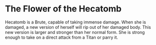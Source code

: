 # The Flower of the Hecatomb
Hecatomb is a Brute, capable of taking immense damage. When she is damaged, a new version of herself will rip out of her damaged body. This new version is larger and stronger than her normal form. She is strong enough to take on a direct attack from a Titan or parry it.
